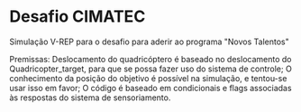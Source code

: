 # Desafio CIMATEC
Simulação V-REP para o desafio para aderir ao programa "Novos Talentos"

Premissas:
Deslocamento do quadricóptero é baseado no deslocamento do Quadricopter_target, para que se possa fazer uso do sistema de controle;
O conhecimento da posição do objetivo é possível na simulação, e tentou-se usar isso em favor;
O código é baseado em condicionais e flags associadas às respostas do sistema de sensoriamento.
